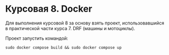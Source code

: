 # Курсовая 8. Docker
Для выполнения курсовой 8 за основу взять проект, использовавшийся 
в практической части курса 7. DRF (машины и мотоциклы).

Проект запустить командой:

`sudo docker compose build && sudo docker compose up`